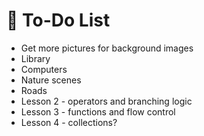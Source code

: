 # :bookmark_tabs: To-Do List

 - Get more pictures for background images
  - Library
  - Computers
  - Nature scenes
  - Roads
- Lesson 2 - operators and branching logic
- Lesson 3 - functions and flow control
- Lesson 4 - collections?